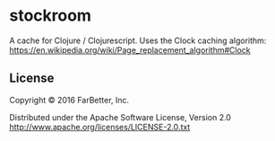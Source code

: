 # stockroom

A cache for Clojure / Clojurescript. Uses the Clock caching algorithm:
https://en.wikipedia.org/wiki/Page_replacement_algorithm#Clock

## License

Copyright © 2016 FarBetter, Inc.

Distributed under the Apache Software License, Version 2.0
http://www.apache.org/licenses/LICENSE-2.0.txt
